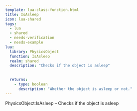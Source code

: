 ```yaml
---
template: lua-class-function.html
title: IsAsleep
icon: lua-shared
tags:
  - lua
  - shared
  - needs-verification
  - needs-example
lua:
  library: PhysicsObject
  function: IsAsleep
  realm: shared
  description: "Checks if the object is asleep"
  
  
  returns:
    - type: boolean
      description: "Whether the object is asleep or not."
---
```


<div class="lua__search__keywords">
PhysicsObject:IsAsleep &#x2013; Checks if the object is asleep
</div>
